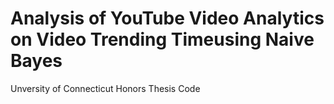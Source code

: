 # Analysis of YouTube Video Analytics on Video Trending Timeusing Naive Bayes

Unversity of Connecticut Honors Thesis Code
